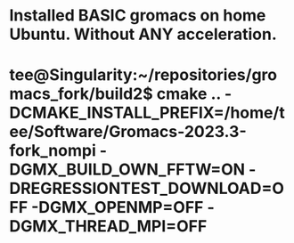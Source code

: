 # Installed BASIC gromacs on home Ubuntu. Without ANY acceleration.

# tee@Singularity:~/repositories/gromacs_fork/build2$ cmake .. -DCMAKE_INSTALL_PREFIX=/home/tee/Software/Gromacs-2023.3-fork_nompi -DGMX_BUILD_OWN_FFTW=ON -DREGRESSIONTEST_DOWNLOAD=OFF -DGMX_OPENMP=OFF -DGMX_THREAD_MPI=OFF


